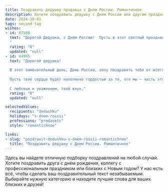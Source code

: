 ```yaml
---
title: Поздравить дедушку продавца с Днем России. Романтичное
description: Хотите поздравить дедушку с Днем России или другим праздником? Наш ИИ создаст незабываемое поздравление, а вы обязательно выделитесь среди других.  
date: 2024-10-01
tags: second tag
wishes:
- id: 87588
  text: "Дорогой Дедушка, с Днём России!  Пусть в этот светлый праздник, подобно рассвету над родной землёй,  в твоём сердце расцветает любовь к нашей стране, а в глазах отражается её безграничная красота.  Пусть твоя работа продавца,  каждый день дарящая людям радость от приобретений, приносит тебе не только удовлетворение, но и вдохновение,  словно ты каждый раз продаёшь частичку волшебства.  Счастья тебе, здоровья и долгих лет жизни, наполненных  теплотой и  нежностью!
  "
  rating: "0"
  updated: "null"
- id: 44965
  text: "Дорогой дедушка!
  
  В этот замечательный день, День России, хочу поздравить тебя от всего сердца! Ты, как истинный продавец, всегда умел находить самые ценные моменты в жизни и делиться ими с близкими. Твоя мудрость и теплота напоминают нам о том, насколько важно ценить родных и нашу общую страну.
  
  Пусть твоё сердце будет наполнено гордостью за то, что мы – часть этой великой истории, а каждый новый день приносит тебе радость и вдохновение. Желаю здоровья, счастья и исполнения самых заветных желаний, ведь именно твоя любовь и поддержка делают нашу жизнь ярче и теплее.
  
  С любовью и уважением, твой внук."
  rating: "0"
  updated: "null"

selectedValues:
  recipients: "dedushku"
  holidays: "s-dnem-rossii"
  professions: "prodavets"
  style: "romantichnoe"

links:
- slug: "pozdravit-dedushku-s-dnem-rossii-romantichnoe"
  title: "Поздравить дедушку с Днем России. Романтичное"
---
```


Здесь вы найдете отличную подборку поздравлений на любой случай.
Хотите поздравить друга с днём рождения, коллегу с профессиональным праздником или близких с Новым годом? У нас есть всё, чтобы сделать ваш поздравительный текст незабываемым. Выбирайте нужную категорию и находите лучшие слова для ваших близких и друзей!
